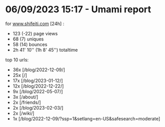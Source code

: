 # 06/09/2023 15:17 - Umami report
for www.shifeiti.com [24h] :

 - 123 (-22) page views
 - 68 (7) uniques
 - 58 (14) bounces
 - 2h 41' 10'' (1h 8' 45'') totaltime


top 10 urls:
 - 36x [/blog/2022-12-09/]
 - 25x [/]
 - 17x [/blog/2023-01-12/]
 - 12x [/blog/2022-12-22/]
 - 9x [/blog/2022-05-07/]
 - 3x [/about/]
 - 2x [/friends/]
 - 2x [/blog/2023-02-03/]
 - 2x [/wiki/]
 - 1x [/blog/2022-12-09/?ssp=1&setlang=en-US&safesearch=moderate]


